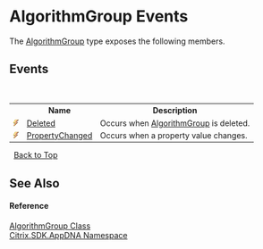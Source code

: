 # AlgorithmGroup Events
 

The <a href="T_Citrix_SDK_AppDNA_AlgorithmGroup">AlgorithmGroup</a> type exposes the following members.


## Events
&nbsp;<table><tr><th></th><th>Name</th><th>Description</th></tr><tr><td>![Public event](media/pubevent.gif "Public event")</td><td><a href="E_Citrix_SDK_AppDNA_AlgorithmGroup_Deleted">Deleted</a></td><td>
Occurs when <a href="T_Citrix_SDK_AppDNA_AlgorithmGroup">AlgorithmGroup</a> is deleted.</td></tr><tr><td>![Public event](media/pubevent.gif "Public event")</td><td><a href="E_Citrix_SDK_AppDNA_AlgorithmGroup_PropertyChanged">PropertyChanged</a></td><td>
Occurs when a property value changes.</td></tr></table>&nbsp;
<a href="#algorithmgroup-events">Back to Top</a>

## See Also


#### Reference
<a href="T_Citrix_SDK_AppDNA_AlgorithmGroup">AlgorithmGroup Class</a><br /><a href="N_Citrix_SDK_AppDNA">Citrix.SDK.AppDNA Namespace</a><br />